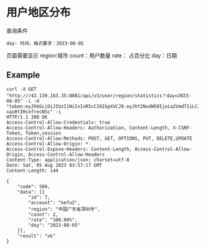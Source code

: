 # 用户地区分布

查询条件

    day: 时间，格式要求：2023-08-05


页面需要显示
    region:城市
    count：用户数量
    rate： 占百分比
    day：日期

##  Example

    curl -X GET "http:///43.139.163.35:8081/api/v3/user/region/statistics？day=2023-08-05" -i -H "token:eyJhbGciOiJIUzI1NiIsInR5cCI6IkpXVCJ9.eyJhY2NvdW50Ijoia2VmdTIiLCJjcmVhdGVfdGltZSI6MTY5MTE5OTg0OH0.kEvs36X5giZLBv9wo80B0LKdDf-xau0tIHcefrecNSc" -i
    HTTP/1.1 200 OK
    Access-Control-Allow-Credentials: true
    Access-Control-Allow-Headers: Authorization, Content-Length, X-CSRF-Token, Token,session
    Access-Control-Allow-Methods: POST, GET, OPTIONS, PUT, DELETE,UPDATE
    Access-Control-Allow-Origin: *
    Access-Control-Expose-Headers: Content-Length, Access-Control-Allow-Origin, Access-Control-Allow-Headers
    Content-Type: application/json; charset=utf-8
    Date: Sat, 05 Aug 2023 03:57:17 GMT
    Content-Length: 144

    {
        "code": 500,
        "data": [{
            "id": 7,
            "account": "kefu2",
            "region": "中国广东省深圳市",
            "count": 2,
            "rate": "100.00%",
            "day": "2023-08-05"
        }],
        "result": "ok"
    }